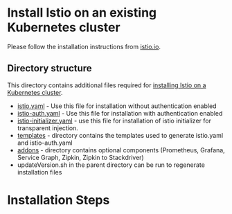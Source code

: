 
# Install Istio on an existing Kubernetes cluster

Please follow the installation instructions from [istio.io](https://istio.io/docs/setup/kubernetes/quick-start.html).

## Directory structure
This directory contains additional files required for [installing Istio on a Kubernetes cluster](https://github.com/istio/istio/tree/master/install/kubernetes).

* [istio.yaml](https://github.com/istio/istio/blob/master/install/kubernetes/istio.yaml) - Use this file for installation without authentication enabled
* [istio-auth.yaml](https://github.com/istio/istio/blob/master/install/kubernetes/istio-auth.yaml) - Use this file for installation with authentication enabled
* [istio-initializer.yaml](https://github.com/nginmesh/nginmesh/blob/release-doc-0.2.12/istio/release/install/kubernetes/istio-initializer.yaml) - use this file for installation of istio initializer for transparent injection.
* [templates](https://github.com/nginmesh/nginmesh/blob/release-doc-0.2.12/istio/release/install/kubernetes/templates) - directory contains the templates used to generate istio.yaml and istio-auth.yaml
* [addons](https://github.com/istio/istio/blob/master/install/kubernetes/addons) - directory contains optional components (Prometheus, Grafana, Service Graph, Zipkin, Zipkin to Stackdriver)
* updateVersion.sh in the parent directory can be run to regenerate installation files

# Installation Steps

# 
